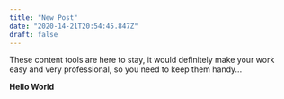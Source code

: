 ```yaml
---
title: "New Post"
date: "2020-14-21T20:54:45.847Z"
draft: false
---
```

These content tools are here to stay, it would definitely make your work easy and very professional, so you need to keep them handy...

**Hello World**
